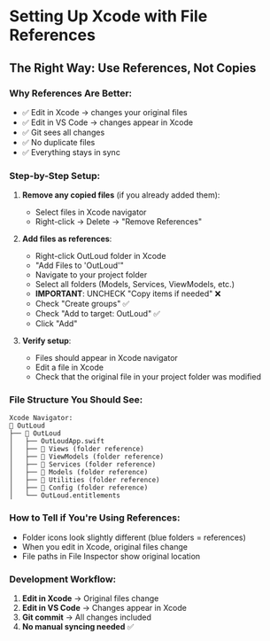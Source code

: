 # Setting Up Xcode with File References

## The Right Way: Use References, Not Copies

### Why References Are Better:
- ✅ Edit in Xcode → changes your original files
- ✅ Edit in VS Code → changes appear in Xcode  
- ✅ Git sees all changes
- ✅ No duplicate files
- ✅ Everything stays in sync

### Step-by-Step Setup:

1. **Remove any copied files** (if you already added them):
   - Select files in Xcode navigator
   - Right-click → Delete → "Remove References"

2. **Add files as references**:
   - Right-click OutLoud folder in Xcode
   - "Add Files to 'OutLoud'"
   - Navigate to your project folder
   - Select all folders (Models, Services, ViewModels, etc.)
   - **IMPORTANT**: UNCHECK "Copy items if needed" ❌
   - Check "Create groups" ✅
   - Check "Add to target: OutLoud" ✅
   - Click "Add"

3. **Verify setup**:
   - Files should appear in Xcode navigator
   - Edit a file in Xcode
   - Check that the original file in your project folder was modified

### File Structure You Should See:

```
Xcode Navigator:
📱 OutLoud
├── 📁 OutLoud
│   ├── OutLoudApp.swift
│   ├── 📁 Views (folder reference)
│   ├── 📁 ViewModels (folder reference)  
│   ├── 📁 Services (folder reference)
│   ├── 📁 Models (folder reference)
│   ├── 📁 Utilities (folder reference)
│   ├── 📁 Config (folder reference)
│   └── OutLoud.entitlements
```

### How to Tell if You're Using References:
- Folder icons look slightly different (blue folders = references)
- When you edit in Xcode, original files change
- File paths in File Inspector show original location

### Development Workflow:
1. **Edit in Xcode** → Original files change
2. **Edit in VS Code** → Changes appear in Xcode
3. **Git commit** → All changes included
4. **No manual syncing needed** ✅